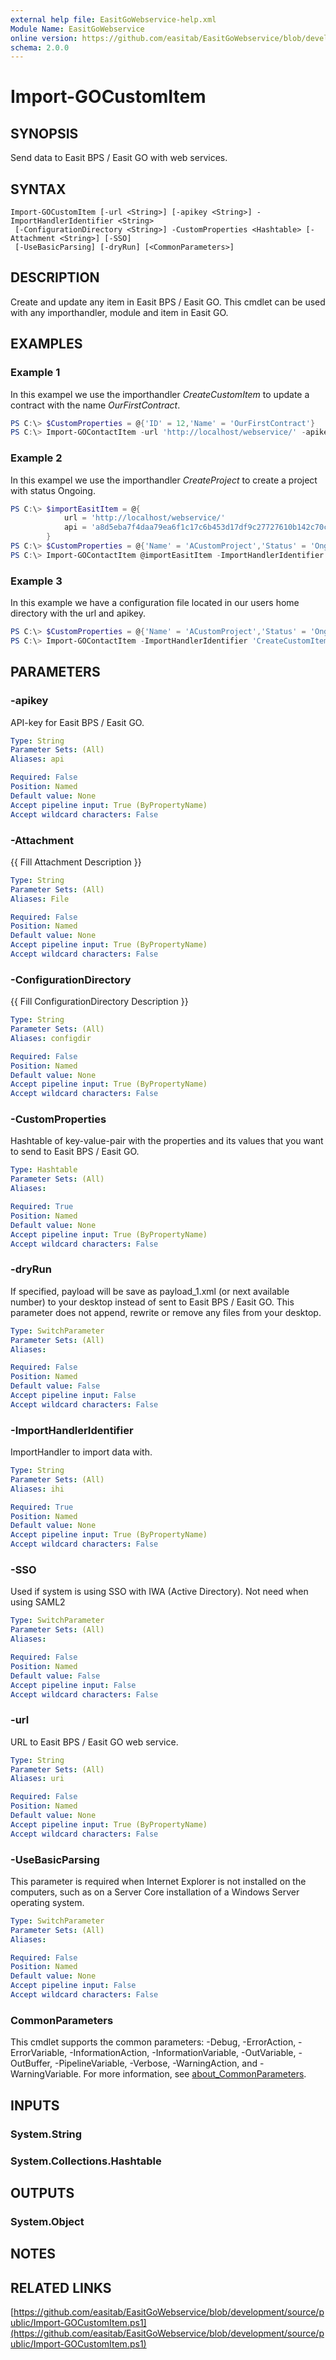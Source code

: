 ```yaml
---
external help file: EasitGoWebservice-help.xml
Module Name: EasitGoWebservice
online version: https://github.com/easitab/EasitGoWebservice/blob/development/docs/v2/Import-GOCustomItem.md
schema: 2.0.0
---
```


# Import-GOCustomItem

## SYNOPSIS

Send data to Easit BPS / Easit GO with web services.

## SYNTAX

```
Import-GOCustomItem [-url <String>] [-apikey <String>] -ImportHandlerIdentifier <String>
 [-ConfigurationDirectory <String>] -CustomProperties <Hashtable> [-Attachment <String>] [-SSO]
 [-UseBasicParsing] [-dryRun] [<CommonParameters>]
```

## DESCRIPTION

Create and update any item in Easit BPS / Easit GO. This cmdlet can be used with any importhandler, module and item in Easit GO.

## EXAMPLES

### Example 1

In this exampel we use the importhandler *CreateCustomItem* to update a contract with the name *OurFirstContract*.

```powershell
PS C:\> $CustomProperties = @{'ID' = 12,'Name' = 'OurFirstContract'}
PS C:\> Import-GOContactItem -url 'http://localhost/webservice/' -apikey 'a8d5eba7f4daa79ea6f1c17c6b453d17df9c27727610b142c70c51bb4eda3618' -ImportHandlerIdentifier 'CreateCustomItem' -CustomProperties $CustomProperties
```

### Example 2

In this exampel we use the importhandler *CreateProject* to create a project with status Ongoing.

```powershell
PS C:\> $importEasitItem = @{
            url = 'http://localhost/webservice/'
            api = 'a8d5eba7f4daa79ea6f1c17c6b453d17df9c27727610b142c70c51bb4eda3618'
        }
PS C:\> $CustomProperties = @{'Name' = 'ACustomProject','Status' = 'Ongoing'}
PS C:\> Import-GOContactItem @importEasitItem -ImportHandlerIdentifier 'CreateCustomItem' -CustomProperties $CustomProperties
```

### Example 3

In this example we have a configuration file located in our users home directory with the url and apikey.

```powershell
PS C:\> $CustomProperties = @{'Name' = 'ACustomProject','Status' = 'Ongoing'}
PS C:\> Import-GOContactItem -ImportHandlerIdentifier 'CreateCustomItem' -CustomProperties $CustomProperties
```

## PARAMETERS

### -apikey

API-key for Easit BPS / Easit GO.

```yaml
Type: String
Parameter Sets: (All)
Aliases: api

Required: False
Position: Named
Default value: None
Accept pipeline input: True (ByPropertyName)
Accept wildcard characters: False
```

### -Attachment
{{ Fill Attachment Description }}

```yaml
Type: String
Parameter Sets: (All)
Aliases: File

Required: False
Position: Named
Default value: None
Accept pipeline input: True (ByPropertyName)
Accept wildcard characters: False
```

### -ConfigurationDirectory
{{ Fill ConfigurationDirectory Description }}

```yaml
Type: String
Parameter Sets: (All)
Aliases: configdir

Required: False
Position: Named
Default value: None
Accept pipeline input: True (ByPropertyName)
Accept wildcard characters: False
```

### -CustomProperties

Hashtable of key-value-pair with the properties and its values that you want to send to Easit BPS / Easit GO.

```yaml
Type: Hashtable
Parameter Sets: (All)
Aliases:

Required: True
Position: Named
Default value: None
Accept pipeline input: True (ByPropertyName)
Accept wildcard characters: False
```

### -dryRun

If specified, payload will be save as payload_1.xml (or next available number) to your desktop instead of sent to Easit BPS / Easit GO. This parameter does not append, rewrite or remove any files from your desktop.

```yaml
Type: SwitchParameter
Parameter Sets: (All)
Aliases:

Required: False
Position: Named
Default value: False
Accept pipeline input: False
Accept wildcard characters: False
```

### -ImportHandlerIdentifier

ImportHandler to import data with.

```yaml
Type: String
Parameter Sets: (All)
Aliases: ihi

Required: True
Position: Named
Default value: None
Accept pipeline input: True (ByPropertyName)
Accept wildcard characters: False
```

### -SSO

Used if system is using SSO with IWA (Active Directory).
Not need when using SAML2

```yaml
Type: SwitchParameter
Parameter Sets: (All)
Aliases:

Required: False
Position: Named
Default value: False
Accept pipeline input: False
Accept wildcard characters: False
```

### -url

URL to Easit BPS / Easit GO web service.

```yaml
Type: String
Parameter Sets: (All)
Aliases: uri

Required: False
Position: Named
Default value: None
Accept pipeline input: True (ByPropertyName)
Accept wildcard characters: False
```

### -UseBasicParsing

This parameter is required when Internet Explorer is not installed on the computers, such as on a Server Core installation of a Windows Server operating system.

```yaml
Type: SwitchParameter
Parameter Sets: (All)
Aliases:

Required: False
Position: Named
Default value: None
Accept pipeline input: False
Accept wildcard characters: False
```

### CommonParameters
This cmdlet supports the common parameters: -Debug, -ErrorAction, -ErrorVariable, -InformationAction, -InformationVariable, -OutVariable, -OutBuffer, -PipelineVariable, -Verbose, -WarningAction, and -WarningVariable. For more information, see [about_CommonParameters](http://go.microsoft.com/fwlink/?LinkID=113216).

## INPUTS

### System.String
### System.Collections.Hashtable
## OUTPUTS

### System.Object
## NOTES

## RELATED LINKS

[https://github.com/easitab/EasitGoWebservice/blob/development/source/public/Import-GOCustomItem.ps1](https://github.com/easitab/EasitGoWebservice/blob/development/source/public/Import-GOCustomItem.ps1)